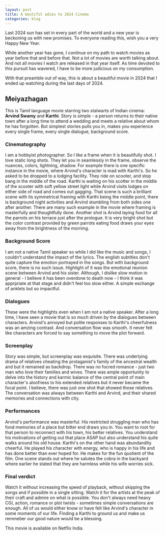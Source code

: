 ```yaml
---
layout: post
title: A beutiful adieu to 2024 Cinema
categories: blog
---
```

Last 2024 sun has set in every part of the world and a new year is beckoning us with new promises.
To everyone reading this, wish you a very Happy New Year.

While another year has gone, I continue on my path to watch movies as year before that and before that. Not a lot of movies are worth talking about. And not all movies I watch are released in that year itself.
As time devoted to this pursuit has wavered, I have to be more judicious on my consumption.

With that preamble out of way, this is about a beautiful movie in 2024 that I ended up watching during the last days of 2024.

## Meiyazhagan
This is Tamil language movie starring two stalwarts of Indian cinema: **Arvind Swamy** and **Karthi**.
Story is simple - a person returns to their native town after a long time to attend a wedding and meets a relative about whom he has forgotten.
But simplest stories pulls you in, makes you experience every single frame, every single dialogue, background score.

### Cinematography
I am a hobbyist photographer. So I like a frame when it is beautifully shot. I love static long shots. They let you in seamlessly in the frame, observe the nuances, colors, lightning, shadow.
For example there is one specific instance in the movie, where Arvind's character is mad with Karthi's. So he asked to be dropped to a lodging facility. They ride on scooter, and stop bang in the middle of the road. Karthi is waiting on his scotter in the middle of the scooter with soft yellow street light while Arvind visits lodges on either side of road and comes out gagging. That scene is such a brilliant scene with its symmetrical framing with Karthi being the middle point, there is background night activities and Arvind stumbling from both sides one after another.
There are many such example in the movie where framing is masterfully and thoughtfully done. Another shot is Arvind laying food for all the parrots on his terrace just after the prologue. It is very bright shot but the color contrast provided by green parrots eating food draws your eyes away from the brightness of the morning.

### Background Score
I am not a native Tamil speaker so while I did like the music and songs, I couldn't understand the impact of the lyrics. The english subtitles don't quite capture the emotion portrayed in the songs. But with background score, there is no such issue.
Highlight of it was the emotional reunion scene between Arvind and his sister. Although, I dislike slow motion in general - I believe it has been overdone to death now - I think it was apprpriate at that stage and didn't feel too slow either. A simple exchange of anklets but so impactful.

### Dialogues
These were the highlights even when I am not a native speaker. After a long time, I have seen a movie that is so much driven by the dialogues between characters. Arvind's annoyed but polite responses to Karthi's cheerfulness was an amzing contrast. And conversation flow was smooth. It never felt like characters are forced to say something to move the plot forward.

### Screenplay
Story was simple, but screenplay was exquisite. There was underlying drama of relatives cheating the protaganist's family of the ancestral wealth and but it remained as backdrop. There was no focred romance - just two man who love their families and wives.
There was ample opportunity to delve into the history and karmic balance of the central point of main character's aloofness to his extended relatives but it never became the focal point. I believe, there was just one shot that showed those relatives.
The conversation was always between Karthi and Arvind, and their shared memories and connections with city.

### Performances
Arvind's performance was masterful. His restricted struggling man who has fond memories of a place but bitter end draws you in. You want to root for that person to reconnect with his town, his better relatives. You understand his motivations of getting out that place ASAP but also understand his quite walks around his old house.
Karthi's on the other hand was abundandlty cheerful. He played his character with energy, who is happy in his life and has done better than ever hoped for. He makes for the fun quotient of the film. One scene stands out where he salutes the cobra in the backyard where earlier he stated that they are harmless while his wife worries sick.

### Final verdict
Watch it without increasing the speed of playback, without skipping the songs and if possible in a single sitting. Watch it for the artists at the peak of their craft and admire on what is possible. You don't always need heavy CGI, action, romance or plot twists - sometimes simple conversations are enough.
All of us would either know or have felt like Arvind's character in some moments of our life. Finding a Karthi to ground us and make us remmeber our good nature would be a blessing.

This movie is available on Netflix India.
